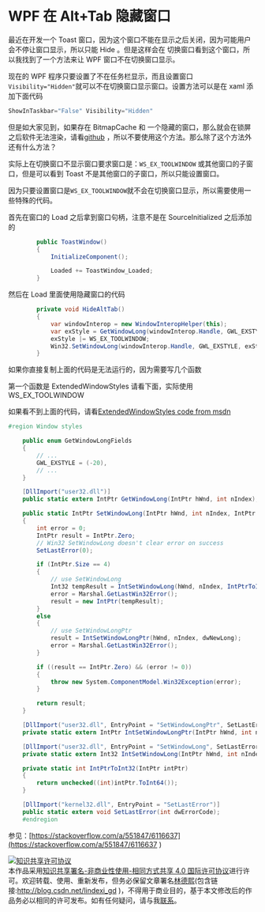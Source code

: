 
# WPF 在 Alt+Tab 隐藏窗口

最近在开发一个 Toast 窗口，因为这个窗口不能在显示之后关闭，因为可能用户会不停让窗口显示，所以只能 Hide 。但是这样会在 切换窗口看到这个窗口，所以我找到了一个方法来让 WPF 窗口不在切换窗口显示。

<!--more-->


<!-- csdn -->

现在的 WPF 程序只要设置了不在任务栏显示，而且设置窗口`Visibility="Hidden"`就可以不在切换窗口显示窗口。设置方法可以是在 xaml 添加下面代码

```csharp
ShowInTaskbar="False" Visibility="Hidden"
```

但是如大家见到，如果存在 BitmapCache 和 一个隐藏的窗口，那么就会在锁屏之后软件无法渲染，请看[github](https://github.com/dotnet-campus/wpf-issues/tree/master/BitmapCache) ，所以不要使用这个方法。那么除了这个方法外还有什么方法？

实际上在切换窗口不显示窗口要求窗口是：`WS_EX_TOOLWINDOW` 或其他窗口的子窗口，但是可以看到 Toast 不是其他窗口的子窗口，所以只能设置窗口。

因为只要设置窗口是`WS_EX_TOOLWINDOW`就不会在切换窗口显示，所以需要使用一些特殊的代码。

首先在窗口的 Load 之后拿到窗口句柄，注意不是在 SourceInitialized 之后添加的

```csharp
        public ToastWindow()
        {
            InitializeComponent();

            Loaded += ToastWindow_Loaded;
        }
```

然后在 Load 里面使用隐藏窗口的代码

```csharp
        private void HideAltTab()
        {
            var windowInterop = new WindowInteropHelper(this);
            var exStyle = GetWindowLong(windowInterop.Handle, GWL_EXSTYLE);
            exStyle |= WS_EX_TOOLWINDOW;
            Win32.SetWindowLong(windowInterop.Handle, GWL_EXSTYLE, exStyle);
        }
```

如果你直接复制上面的代码是无法运行的，因为需要写几个函数

第一个函数是  ExtendedWindowStyles 请看下面，实际使用 WS_EX_TOOLWINDOW

<script src="https://gist.github.com/lindexi/21e4e640d53b3dcac3e6a6c69fc09db8.js"></script>

如果看不到上面的代码，请看[ExtendedWindowStyles code from msdn](https://gist.github.com/lindexi/21e4e640d53b3dcac3e6a6c69fc09db8 )

```csharp
#region Window styles

    public enum GetWindowLongFields
    {
        // ...
        GWL_EXSTYLE = (-20),
        // ...
    }

    [DllImport("user32.dll")]
    public static extern IntPtr GetWindowLong(IntPtr hWnd, int nIndex);

    public static IntPtr SetWindowLong(IntPtr hWnd, int nIndex, IntPtr dwNewLong)
    {
        int error = 0;
        IntPtr result = IntPtr.Zero;
        // Win32 SetWindowLong doesn't clear error on success
        SetLastError(0);

        if (IntPtr.Size == 4)
        {
            // use SetWindowLong
            Int32 tempResult = IntSetWindowLong(hWnd, nIndex, IntPtrToInt32(dwNewLong));
            error = Marshal.GetLastWin32Error();
            result = new IntPtr(tempResult);
        }
        else
        {
            // use SetWindowLongPtr
            result = IntSetWindowLongPtr(hWnd, nIndex, dwNewLong);
            error = Marshal.GetLastWin32Error();
        }

        if ((result == IntPtr.Zero) && (error != 0))
        {
            throw new System.ComponentModel.Win32Exception(error);
        }

        return result;
    }

    [DllImport("user32.dll", EntryPoint = "SetWindowLongPtr", SetLastError = true)]
    private static extern IntPtr IntSetWindowLongPtr(IntPtr hWnd, int nIndex, IntPtr dwNewLong);

    [DllImport("user32.dll", EntryPoint = "SetWindowLong", SetLastError = true)]
    private static extern Int32 IntSetWindowLong(IntPtr hWnd, int nIndex, Int32 dwNewLong);

    private static int IntPtrToInt32(IntPtr intPtr)
    {
        return unchecked((int)intPtr.ToInt64());
    }

    [DllImport("kernel32.dll", EntryPoint = "SetLastError")]
    public static extern void SetLastError(int dwErrorCode);
    #endregion
```

参见：[https://stackoverflow.com/a/551847/6116637](https://stackoverflow.com/a/551847/6116637 )





<a rel="license" href="http://creativecommons.org/licenses/by-nc-sa/4.0/"><img alt="知识共享许可协议" style="border-width:0" src="https://licensebuttons.net/l/by-nc-sa/4.0/88x31.png" /></a><br />本作品采用<a rel="license" href="http://creativecommons.org/licenses/by-nc-sa/4.0/">知识共享署名-非商业性使用-相同方式共享 4.0 国际许可协议</a>进行许可。欢迎转载、使用、重新发布，但务必保留文章署名[林德熙](http://blog.csdn.net/lindexi_gd)(包含链接:http://blog.csdn.net/lindexi_gd )，不得用于商业目的，基于本文修改后的作品务必以相同的许可发布。如有任何疑问，请与我[联系](mailto:lindexi_gd@163.com)。